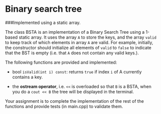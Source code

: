 # Binary search tree

###Implemented using a static array.

The class BSTA is an implementation of a Binary Search Tree using a 1-based static array.  It uses the array `A` to store the keys, and the array `valid` to keep track of which elements in array `A` are valid. For example, initially, the constructor should initialize all elements of `valid` to `false` to indicate that the BST is empty (i.e. that `A` does not contain any valid keys.).


The following functions are provided and implemented:

* bool `isValid(int i) const`: returns `true` if index `i` of A currently contains a key.  

* the **ostream operator**, i.e. `<<` is overloaded so that `B` is a BSTA, when you do a `cout << B` the tree will be displayed in the terminal.     

Your assignment is to complete the implementation of the rest of the functions and provide tests (in main.cpp) to validate them.
